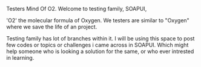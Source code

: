 Testers Mind Of O2.
Welcome to testing family,
SOAPUI,
 
'O2' the molecular formula of Oxygen. We testers are similar to "Oxygen" where we save the life of an project.

Testing family has lot of branches within it. I will be using this space to post few codes or topics or challenges i came across in SOAPUI. 
Which might help someone who is looking a solution for the same, or who ever intrested in learning.
